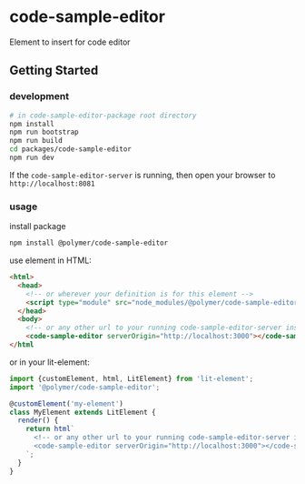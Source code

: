 # code-sample-editor
Element to insert for code editor

## Getting Started
### development
```sh
# in code-sample-editor-package root directory
npm install
npm run bootstrap
npm run build
cd packages/code-sample-editor
npm run dev
```

If the `code-sample-editor-server` is running, then open your browser to
`http://localhost:8081`

### usage
install package
```sh
npm install @polymer/code-sample-editor
```
use element in HTML:
```html
<html>
  <head>
    <!-- or wherever your definition is for this element -->
    <script type="module" src="node_modules/@polymer/code-sample-editor/src/code-sample-editor.js"></script>
  </head>
  <body>
    <!-- or any other url to your running code-sample-editor-server instance -->
    <code-sample-editor serverOrigin="http://localhost:3000"></code-sample-editor>
</html
```
or in your lit-element:
```ts
import {customElement, html, LitElement} from 'lit-element';
import '@polymer/code-sample-editor';

@customElement('my-element')
class MyElement extends LitElement {
  render() {
    return html`
      <!-- or any other url to your running code-sample-editor-server instance -->
      <code-sample-editor serverOrigin="http://localhost:3000"></code-sample-editor>
    `;
  }
}
```